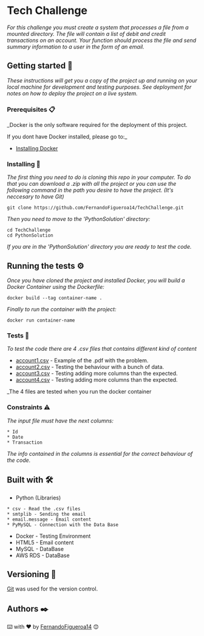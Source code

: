 # Tech Challenge

_For this challenge you must create a system that processes a file from a mounted directory. The file will contain a list of debit and credit transactions on an account. Your function should process the file and send summary information to a user in the form of an email._

## Getting started 🚀

_These instructions will get you a copy of the project up and running on your local machine for development and testing purposes. See deployment for notes on how to deploy the project on a live system._


### Prerequisites 📋

_Docker is the only software required for the deployment of this project. 

If you dont have Docker installed, please go to:_

* [Installing Docker](https://docs.docker.com/engine/install/)

### Installing 🔧

_The first thing you need to do is cloning this repo in your computer. To do that you can download a .zip with all the project or you can use the following command in the path you desire to have the project. (It's neccesary to have Git)_

```
git clone https://github.com/FernandoFigueroa14/TechChallenge.git
```

_Then you need to move to the 'PythonSolution' directory:_

```
cd TechChallenge
cd PythonSolution
```

_If you are in the 'PythonSolution' directory you are ready to test the code._

## Running the tests ⚙️

_Once you have cloned the project and installed Docker, you will build a Docker Container using the Dockerfile:_

```
docker build --tag container-name .
```
_Finally to run the container with the project:_

```
docker run container-name
```

### Tests 🔩

_To test the code there are 4 .csv files that contains different kind of content_

* [account1.csv]() - Example of the .pdf with the problem.
* [account2.csv]() - Testing the behaviour with a bunch of data.
* [account3.csv]() - Testing adding more columns than the expected.
* [account4.csv]() - Testing adding more columns than the expected.

_The 4 files are tested when you run the docker container

### Constraints ⚠️
_The input file must have the next columns:_

```
* Id
* Date
* Transaction
```
_The info contained in the columns is essential for the correct behaviour of the code._

## Built with 🛠️

* Python (Libraries)
```
* csv - Read the .csv files
* smtplib - Sending the email
* email.message - Email content
* PyMySQL - Connection with the Data Base
```
* Docker - Testing Environment
* HTML5 - Email content
* MySQL - DataBase
* AWS RDS - DataBase
## Versioning 📌

[Git](https://git-scm.com/) was used for the version control.

## Authors ✒️

⌨️ with ❤️ by [FernandoFigueroa14](https://github.com/FernandoFigueroa14) 😊
